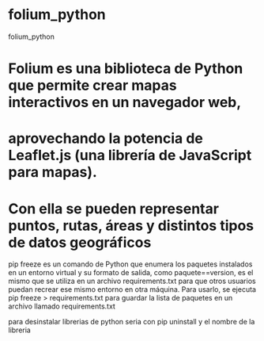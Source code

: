 # folium_python
folium_python

# Folium es una biblioteca de Python que permite crear mapas interactivos en un navegador web,
# aprovechando la potencia de Leaflet.js (una librería de JavaScript para mapas).
# Con ella se pueden representar puntos, rutas, áreas y distintos tipos de datos geográficos

pip freeze es un comando de Python que enumera los paquetes instalados en un entorno virtual y su formato de salida, como paquete==version, es el mismo que se utiliza en un archivo requirements.txt para que otros usuarios puedan recrear ese mismo entorno en otra máquina. Para usarlo, se ejecuta pip freeze > requirements.txt para guardar la lista de paquetes en un archivo llamado requirements.txt

para desinstalar librerias de python seria con  pip uninstall y el nombre de la libreria
